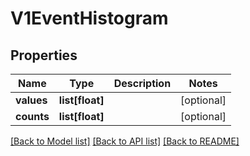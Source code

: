 # V1EventHistogram

## Properties
Name | Type | Description | Notes
------------ | ------------- | ------------- | -------------
**values** | **list[float]** |  | [optional] 
**counts** | **list[float]** |  | [optional] 

[[Back to Model list]](../README.md#documentation-for-models) [[Back to API list]](../README.md#documentation-for-api-endpoints) [[Back to README]](../README.md)


